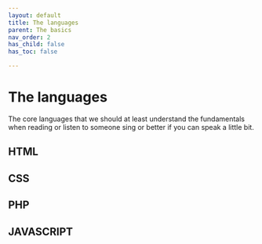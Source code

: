 ```yaml
---
layout: default
title: The languages
parent: The basics
nav_order: 2
has_child: false
has_toc: false

---
```


# The languages

The core languages that we should at least understand the fundamentals when reading or listen to someone sing or better if you can speak a little bit. 

## HTML

## CSS 

## PHP 

## JAVASCRIPT
